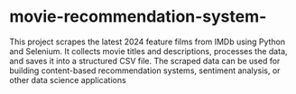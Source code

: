 # movie-recommendation-system-
This project scrapes the latest 2024 feature films from IMDb using Python and Selenium. It collects movie titles and descriptions, processes the data, and saves it into a structured CSV file. The scraped data can be used for building content-based recommendation systems, sentiment analysis, or other data science applications
